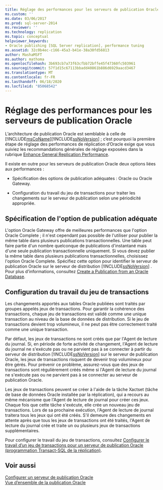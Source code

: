 ```yaml
---
title: Réglage des performances pour les serveurs de publication Oracle | Microsoft Docs
ms.custom: ''
ms.date: 03/06/2017
ms.prod: sql-server-2014
ms.reviewer: ''
ms.technology: replication
ms.topic: conceptual
helpviewer_keywords:
- Oracle publishing [SQL Server replication], performance tuning
ms.assetid: 32c0b4ec-c166-45a3-b41e-38a30fd56813
author: MashaMSFT
ms.author: mathoma
ms.openlocfilehash: 3b693cb7a73f63cfbb72bffe45f47360fc503961
ms.sourcegitcommit: 57f1d15c67113bbadd40861b886d6929aacd3467
ms.translationtype: MT
ms.contentlocale: fr-FR
ms.lasthandoff: 06/18/2020
ms.locfileid: "85068542"
---
```

# <a name="performance-tuning-for-oracle-publishers"></a>Réglage des performances pour les serveurs de publication Oracle
  L’architecture de publication Oracle est semblable à celle de [!INCLUDE[msCoName](../../../includes/msconame-md.md)][!INCLUDE[ssNoVersion](../../../includes/ssnoversion-md.md)] ; c’est pourquoi la première étape de réglage des performances de réplication d’Oracle exige que vous suiviez les recommandations générales de réglage exposées dans la rubrique [Enhance General Replication Performance](../administration/enhance-general-replication-performance.md).  
  
 Il existe en outre pour les serveurs de publication Oracle deux options liées aux performances :  
  
-   Spécification des options de publication adéquates : Oracle ou Oracle Gateway.  
  
-   Configuration du travail du jeu de transactions pour traiter les changements sur le serveur de publication selon une périodicité appropriée.  
  
## <a name="specifying-the-appropriate-publishing-option"></a>Spécification de l'option de publication adéquate  
 L'option Oracle Gateway offre de meilleures performances que l'option Oracle Complete ; il n'est cependant pas possible de l'utiliser pour publier la même table dans plusieurs publications transactionnelles. Une table peut faire partie d'un nombre quelconque de publications d'instantané mais d'une seule publication transactionnelle uniquement. Si vous devez publier la même table dans plusieurs publications transactionnelles, choisissez l'option Oracle Complete. Spécifiez cette option pour identifier le serveur de publication Oracle sur le serveur de distribution [!INCLUDE[ssNoVersion](../../../includes/ssnoversion-md.md)] . Pour plus d’informations, consultez [Create a Publication from an Oracle Database](../publish/create-a-publication-from-an-oracle-database.md).  
  
## <a name="configuring-the-transaction-set-job"></a>Configuration du travail du jeu de transactions  
 Les changements apportés aux tables Oracle publiées sont traités par groupes appelés jeux de transactions. Pour garantir la cohérence des transactions, chaque jeu de transactions est validé comme une unique transaction au niveau de la base de données de distribution. Si le jeu de transactions devient trop volumineux, il ne peut pas être correctement traité comme une unique transaction.  
  
 Par défaut, les jeux de transactions ne sont créés que par l'Agent de lecture du journal. Si, en période de forte activité de changement, l'Agent de lecture du journal ne s'exécute pas ou ne parvient pas à se connecter à partir du serveur de distribution [!INCLUDE[ssNoVersion](../../../includes/ssnoversion-md.md)] sur le serveur de publication Oracle, les jeux de transactions risquent de devenir trop volumineux pour être gérés. Pour prévenir ce problème, assurez-vous que des jeux de transactions sont régulièrement créés même si l'Agent de lecture du journal ne s'exécute pas ou ne parvient pas à se connecter au serveur de publication Oracle.  
  
 Les jeux de transactions peuvent se créer à l'aide de la tâche Xactset (tâche de base de données Oracle installée par la réplication), qui a recours au même mécanisme que l'Agent de lecture de journal pour créer ces jeux. Chaque fois que cette tâche s'exécute, elle crée un nouveau jeu de transactions. Lors de sa prochaine exécution, l'Agent de lecture de journal traitera tous les jeux qui ont été créés. S'il demeure des changements en attente après que tous les jeux de transactions ont été traités, l'Agent de lecture du journal crée et traite un ou plusieurs jeux de transactions supplémentaires.  
  
 Pour configurer le travail du jeu de transactions, consultez [Configurer le travail d’un jeu de transactions pour un serveur de publication Oracle &#40;programmation Transact-SQL de la réplication&#41;](../administration/configure-the-transaction-set-job-for-an-oracle-publisher.md).  
  
## <a name="see-also"></a>Voir aussi  
 [Configurer un serveur de publication Oracle](configure-an-oracle-publisher.md)   
 [Vue d’ensemble de la publication Oracle](oracle-publishing-overview.md)  
  
  
